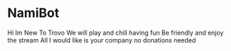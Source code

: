 # NamiBot
Hi Im New To Trovo
We will play and chill having fun
Be friendly and enjoy the stream
All I would like is your company no donations needed
